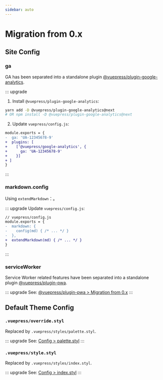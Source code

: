 ```yaml
---
sidebar: auto
---
```


# Migration from 0.x

## Site Config

### ga <Badge text="replaced"/>

GA has been separated into a standalone plugin [@vuepress/plugin-google-analytics](../plugin/official/plugin-google-analytics.md).

::: upgrade

1. Install `@vuepress/plugin-google-analytics`:

```bash
yarn add -D @vuepress/plugin-google-analytics@next
# OR npm install -D @vuepress/plugin-google-analytics@next
```

2. Update `vuepress/config.js`:

```diff
module.exports = {
-  ga: 'UA-12345678-9'
+  plugins: [
+    ['@vuepress/google-analytics', {
+      ga: 'UA-12345678-9'
+    }]
+ ]
}
```
:::

### markdown.config <Badge text="renamed"/>

Using `extendMarkdown`：。

::: upgrade
Update `vuepress/config.js`:
```diff
// vuepress/config.js
module.exports = {
-  markdown: {
-    config(md) { /* ... */ }
-  },
+  extendMarkdown(md) { /* ... */ }
}
```
:::

### serviceWorker <Badge text="replaced"/>

Service Worker related features have been separated into a standalone plugin [@vuepress/plugin-pwa](../plugin/official/plugin-pwa.md).

::: upgrade
See: [@vuepress/plugin-pwa > Migration from 0.x](../plugin/official/plugin-pwa.md#migration-from-0-x)
:::

## Default Theme Config

### `.vuepress/override.styl` <Badge text="replaced"/>

Replaced by `.vuepress/styles/palette.styl`.

::: upgrade
See: [Config > palette.styl](../config/config.md#palette-styl)
:::

### `.vuepress/style.styl` <Badge text="replaced"/>

Replaced by `.vuepress/styles/index.styl`.

::: upgrade
See: [Config > index.styl](../config/config.md#index-styl)
:::
